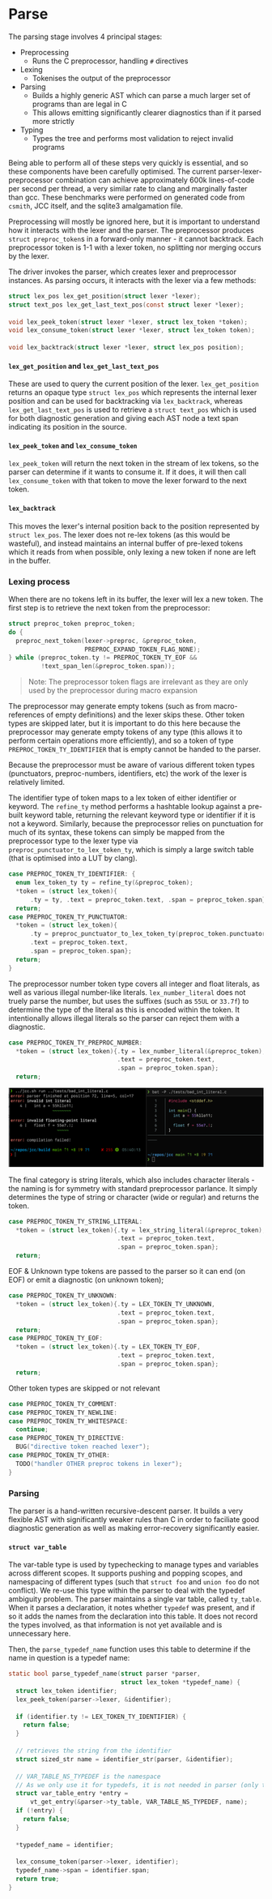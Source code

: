 # Parse

The parsing stage involves 4 principal stages:

* Preprocessing
  - Runs the C preprocessor, handling `#` directives
* Lexing
  - Tokenises the output of the preprocessor
* Parsing
  - Builds a highly generic AST which can parse a much larger set of programs than are legal in C
  - This allows emitting significantly clearer diagnostics than if it parsed more strictly
* Typing
  - Types the tree and performs most validation to reject invalid programs

Being able to perform all of these steps very quickly is essential, and so these components have been carefully optimised.
The current parser-lexer-preprocessor combination can achieve approximately 600k lines-of-code per second per thread, a very similar rate to clang and marginally faster than gcc.
These benchmarks were performed on generated code from `csmith`, JCC itself, and the sqlite3 amalgamation file.

Preprocessing will mostly be ignored here, but it is important to understand how it interacts with the lexer and the parser.
The preprocessor produces `struct preproc_token`s in a forward-only manner - it cannot backtrack. Each preprocessor token is 1-1 with a lexer token, no splitting nor merging
occurs by the lexer.

The driver invokes the parser, which creates lexer and preprocessor instances. As parsing occurs, it interacts with the lexer via a few methods:

```c
struct lex_pos lex_get_position(struct lexer *lexer);
struct text_pos lex_get_last_text_pos(const struct lexer *lexer);

void lex_peek_token(struct lexer *lexer, struct lex_token *token);
void lex_consume_token(struct lexer *lexer, struct lex_token token);

void lex_backtrack(struct lexer *lexer, struct lex_pos position);
```

#### `lex_get_position` and `lex_get_last_text_pos`

These are used to query the current position of the lexer. `lex_get_position` returns an opaque type `struct lex_pos` which represents the internal lexer position
and can be used for backtracking via `lex_backtrack`, whereas `lex_get_last_text_pos` is used to retrieve a `struct text_pos` which is used for both diagnostic generation
and giving each AST node a text span indicating its position in the source.

#### `lex_peek_token` and `lex_consume_token`

`lex_peek_token` will return the next token in the stream of lex tokens, so the parser can determine if it wants to consume it. If it does, it will then call `lex_consume_token`
with that token to move the lexer forward to the next token.

#### `lex_backtrack`

This moves the lexer's internal position back to the position represented by `struct lex_pos`. The lexer does not re-lex tokens (as this would be wasteful), and instead maintains an internal buffer
of pre-lexed tokens which it reads from when possible, only lexing a new token if none are left in the buffer.

### Lexing process

When there are no tokens left in its buffer, the lexer will lex a new token. The first step is to retrieve the next token from the preprocessor:

```c
struct preproc_token preproc_token;
do {
  preproc_next_token(lexer->preproc, &preproc_token,
                     PREPROC_EXPAND_TOKEN_FLAG_NONE);
} while (preproc_token.ty != PREPROC_TOKEN_TY_EOF &&
         !text_span_len(&preproc_token.span));
```

> Note: The preprocessor token flags are irrelevant as they are only used by the preprocessor during macro expansion

The preprocessor may generate empty tokens (such as from macro-references of empty definitions) and the lexer skips these. Other token types are skipped later,
but it is important to do this here because the preprocessor may generate empty tokens of any type (this allows it to perform certain operations more efficiently),
and so a token of type `PREPROC_TOKEN_TY_IDENTIFIER` that is empty cannot be handed to the parser.

Because the preprocessor must be aware of various different token types (punctuators, preproc-numbers, identifiers, etc) the work of the lexer is relatively limited.

The identifier type of token maps to a lex token of either identifier or keyword. The `refine_ty` method performs a hashtable lookup against a pre-built keyword table,
returning the relevant keyword type or identifier if it is not a keyword. Similarly, because the preprocessor relies on punctuation for much of its syntax, these tokens can
simply be mapped from the preprocessor type to the lexer type via `preproc_punctuator_to_lex_token_ty`, which is simply a large switch table (that is optimised into a LUT by clang).

```c
case PREPROC_TOKEN_TY_IDENTIFIER: {
  enum lex_token_ty ty = refine_ty(&preproc_token);
  *token = (struct lex_token){
      .ty = ty, .text = preproc_token.text, .span = preproc_token.span};
  return;
case PREPROC_TOKEN_TY_PUNCTUATOR:
  *token = (struct lex_token){
      .ty = preproc_punctuator_to_lex_token_ty(preproc_token.punctuator.ty),
      .text = preproc_token.text,
      .span = preproc_token.span};
  return;
}

```

The preprocessor number token type covers all integer and float literals, as well as various illegal number-like literals. `lex_number_literal` does not truely parse the number,
but uses the suffixes (such as `55UL` or `33.7f`) to determine the type of the literal as this is encoded within the token. It intentionally allows illegal literals so the parser can reject them with a diagnostic.

```c
case PREPROC_TOKEN_TY_PREPROC_NUMBER:
  *token = (struct lex_token){.ty = lex_number_literal(&preproc_token),
                              .text = preproc_token.text,
                              .span = preproc_token.span};
  return;
```

![Image of illegal constants being rejected by JCC](./assets/bad_literals.png)

The final category is string literals, which also includes character literals - the naming is for symmetry with standard preprocessor parlance.
It simply determines the type of string or character (wide or regular) and returns the token.

```c
case PREPROC_TOKEN_TY_STRING_LITERAL:
  *token = (struct lex_token){.ty = lex_string_literal(&preproc_token),
                              .text = preproc_token.text,
                              .span = preproc_token.span};
  return;
```

EOF & Unknown type tokens are passed to the parser so it can end (on EOF) or emit a diagnostic (on unknown token);

```c
case PREPROC_TOKEN_TY_UNKNOWN:
  *token = (struct lex_token){.ty = LEX_TOKEN_TY_UNKNOWN,
                              .text = preproc_token.text,
                              .span = preproc_token.span};
  return;
case PREPROC_TOKEN_TY_EOF:
  *token = (struct lex_token){.ty = LEX_TOKEN_TY_EOF,
                              .text = preproc_token.text,
                              .span = preproc_token.span};
  return;
```

Other token types are skipped or not relevant
```c
case PREPROC_TOKEN_TY_COMMENT:
case PREPROC_TOKEN_TY_NEWLINE:
case PREPROC_TOKEN_TY_WHITESPACE:
  continue;
case PREPROC_TOKEN_TY_DIRECTIVE:
  BUG("directive token reached lexer");
case PREPROC_TOKEN_TY_OTHER:
  TODO("handler OTHER preproc tokens in lexer");
}
```

### Parsing

The parser is a hand-written recursive-descent parser. It builds a very flexible AST with significantly weaker rules than C in order to faciliate good diagnostic generation
as well as making error-recovery significantly easier.

#### `struct var_table`

The var-table type is used by typechecking to manage types and variables across different scopes. It supports pushing and popping scopes, and namespacing of different types
(such that `struct foo` and `union foo` do not conflict). We re-use this type within the parser to deal with the typedef ambiguity problem.
The parser maintains a single var table, called `ty_table`. When it parses a declaration, it notes whether `typedef` was present, and if so it adds
the names from the declaration into this table. It does not record the types involved, as that information is not yet available and is unnecessary here.

Then, the `parse_typedef_name` function uses this table to determine if the name in question is a typedef name:

```c
static bool parse_typedef_name(struct parser *parser,
                               struct lex_token *typedef_name) {
  struct lex_token identifier;
  lex_peek_token(parser->lexer, &identifier);

  if (identifier.ty != LEX_TOKEN_TY_IDENTIFIER) {
    return false;
  }

  // retrieves the string from the identifier
  struct sized_str name = identifier_str(parser, &identifier);

  // VAR_TABLE_NS_TYPEDEF is the namespace
  // As we only use it for typedefs, it is not needed in parser (only typechk) but we keep it for consistency
  struct var_table_entry *entry =
      vt_get_entry(&parser->ty_table, VAR_TABLE_NS_TYPEDEF, name);
  if (!entry) {
    return false;
  }

  *typedef_name = identifier;

  lex_consume_token(parser->lexer, identifier);
  typedef_name->span = identifier.span;
  return true;
}
```
